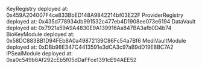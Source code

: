 KeyRegistry deployed at: 0x459A204007F4ce833BbED148A9842214bf03E22F
ProviderRegistry deployed at: 0x435d778934db991532c477eb4D1908ee073e6194
DataVault deployed at: 0x7921a59A9A4830E9A139916Aa847BA3afb0D4b74
BioKeyModule deployed at: 0x58DC883BB1D94FEb8A0a49872139C86Fc54a7Bf6
MediVaultModule deployed at: 0xDBb98E347C4413591e3dCA3c97aB9dD19E8BC7A2
IPSealModule deployed at: 0xa0c549b6Af292cEb5f05dDaFFce1391cE94AEE52